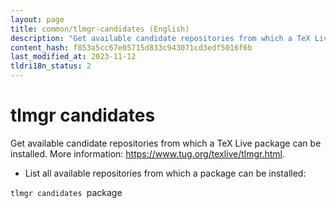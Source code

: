 ```yaml
---
layout: page
title: common/tlmgr-candidates (English)
description: "Get available candidate repositories from which a TeX Live package can be installed."
content_hash: f853a5cc67e05715d833c943071cd3edf5016f6b
last_modified_at: 2023-11-12
tldri18n_status: 2
---
```

# tlmgr candidates

Get available candidate repositories from which a TeX Live package can be installed.
More information: <https://www.tug.org/texlive/tlmgr.html>.

- List all available repositories from which a package can be installed:

`tlmgr candidates `<span class="tldr-var badge badge-pill bg-dark-lm bg-white-dm text-white-lm text-dark-dm font-weight-bold">package</span>
